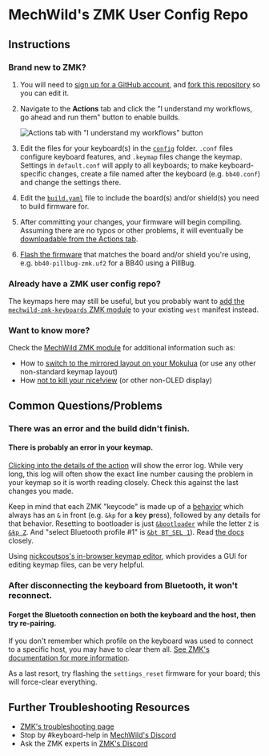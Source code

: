 # MechWild's ZMK User Config Repo

## Instructions

### Brand new to ZMK?

1. You will need to [sign up for a GitHub account](https://github.com/signup), and [fork this repository](https://docs.github.com/en/get-started/quickstart/fork-a-repo#forking-a-repository) so you can edit it.
2. Navigate to the **Actions** tab and click the "I understand my workflows, go ahead and run them" button to enable builds.

   ![Actions tab with "I understand my workflows" button](https://i.imgur.com/B7cTAE6.png)
3. Edit the files for your keyboard(s) in the [`config`](config/) folder. `.conf` files configure keyboard features, and `.keymap` files change the keymap. Settings in `default.conf` will apply to all keyboards; to make keyboard-specific changes, create a file named after the keyboard (e.g. `bb40.conf`) and change the settings there.
4. Edit the [`build.yaml`](build.yaml) file to include the board(s) and/or shield(s) you need to build firmware for.
5. After committing your changes, your firmware will begin compiling. Assuming there are no typos or other problems, it will eventually be [downloadable from the Actions tab](https://zmk.dev/docs/user-setup#installing-the-firmware).
6. [Flash the firmware](https://zmk.dev/docs/user-setup#flashing-uf2-files) that matches the board and/or shield you're using, e.g. `bb40-pillbug-zmk.uf2` for a BB40 using a PillBug.

### Already have a ZMK user config repo?

The keymaps here may still be useful, but you probably want to [add the `mechwild-zmk-keyboards` ZMK module](https://github.com/lesshonor/mechwild-zmk-keyboards#instructions) to your existing `west` manifest instead.

### Want to know more?

Check the [MechWild ZMK module](https://github.com/lesshonor/mechwild-zmk-keyboards) for additional information such as:
- How to [switch to the mirrored layout on your Mokulua](https://github.com/lesshonor/mechwild-zmk-keyboards#alternate-keymap-transforms) (or use any other non-standard keymap layout)
- How [not to kill your nice!view](https://github.com/lesshonor/mechwild-zmk-keyboards#niceview-and-other-low-voltage-displays) (or other non-OLED display)

## Common Questions/Problems

### There was an error and the build didn't finish.

#### There is probably an error in your keymap.

[Clicking into the details of the action](https://docs.github.com/en/actions/quickstart#viewing-your-workflow-results) will show the error log. While very long, this log will often show the exact line number causing the problem in your keymap so it is worth reading closely. Check this against the last changes you made.

Keep in mind that each ZMK "keycode" is made up of a [behavior](https://zmk.dev/docs/features/keymaps#behaviors) which always has an `&` in front (e.g. `&kp` for a **k**ey **p**ress), followed by any details for that behavior.
Resetting to bootloader is just [`&bootloader`](https://zmk.dev/docs/behaviors/reset) while the letter `Z` is [`&kp Z`](https://zmk.dev/docs/behaviors/key-press). And "select Bluetooth profile #1" is [`&bt BT_SEL 1`](https://zmk.dev/docs/behaviors/bluetooth)). Read [the docs](https://zmk.dev/docs/) closely.

Using [nickcoutsos's in-browser keymap editor](https://nickcoutsos.github.io/keymap-editor), which provides a GUI for editing keymap files, can be very helpful.

### After disconnecting the keyboard from Bluetooth, it won't reconnect.

#### Forget the Bluetooth connection on both the keyboard and the host, then try re-pairing.

If you don't remember which profile on the keyboard was used to connect to a specific host, you may have to clear them all. [See ZMK's documentation for more information](https://zmk.dev/docs/behaviors/bluetooth#bluetooth-pairing-and-profiles).

As a last resort, try flashing the `settings_reset` firmware for your board; this will force-clear everything.

## Further Troubleshooting Resources

- [ZMK's troubleshooting page](https://zmk.dev/docs/troubleshooting)
- Stop by #keyboard-help in [MechWild's Discord](https://discord.gg/nfxHnsm)
- Ask the ZMK experts in [ZMK's Discord](https://zmk.dev/community/discord/invite)
